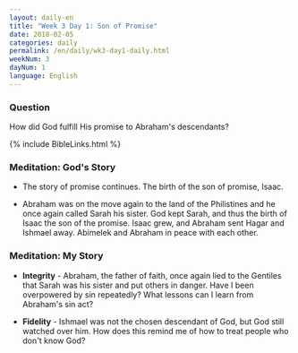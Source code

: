 ```yaml
---
layout: daily-en
title: "Week 3 Day 1: Son of Promise"
date: 2018-02-05
categories: daily
permalink: /en/daily/wk3-day1-daily.html
weekNum: 3
dayNum: 1
language: English
---
```


### Question     
How did God fulfill His promise to Abraham's descendants?

{% include BibleLinks.html %} 

### Meditation: God's Story   
+ The story of promise continues. The birth of the son of promise, Isaac. 

+ Abraham was on the move again to the land of the Philistines and he once again called Sarah his sister. God kept Sarah, and thus the birth of Isaac the son of the promise. Isaac grew, and Abraham sent Hagar and Ishmael away. Abimelek and Abraham in peace with each other. 
### Meditation: My Story   
+ **Integrity** - Abraham, the father of faith, once again lied to the Gentiles that Sarah was his sister and put others in danger. Have I been overpowered by sin repeatedly? What lessons can I learn from Abraham's sin act? 

+ **Fidelity** - Ishmael was not the chosen descendant of God, but God still watched over him. How does this remind me of how to treat people who don't know God? 
